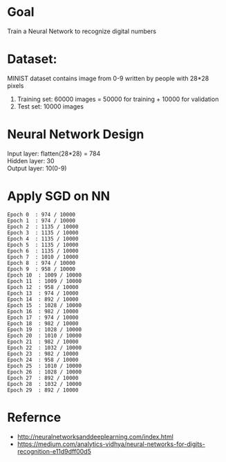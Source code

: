 

# Goal  

Train a Neural Network to recognize digital numbers  

# Dataset:  

MINIST dataset contains image from 0-9 written by people with 28*28 pixels  
1. Training set: 60000 images = 50000 for training + 10000 for validation  
2. Test set: 10000 images

# Neural Network Design  

Input layer: flatten(28*28) = 784  
Hidden layer: 30  
Output layer: 10(0-9)  

# Apply SGD on NN  

```text  
Epoch 0  : 974 / 10000
Epoch 1  : 974 / 10000
Epoch 2  : 1135 / 10000
Epoch 3  : 1135 / 10000
Epoch 4  : 1135 / 10000
Epoch 5  : 1135 / 10000
Epoch 6  : 1135 / 10000
Epoch 7  : 1010 / 10000
Epoch 8  : 974 / 10000
Epoch 9  : 958 / 10000
Epoch 10  : 1009 / 10000
Epoch 11  : 1009 / 10000
Epoch 12  : 958 / 10000
Epoch 13  : 974 / 10000
Epoch 14  : 892 / 10000
Epoch 15  : 1028 / 10000
Epoch 16  : 982 / 10000
Epoch 17  : 974 / 10000
Epoch 18  : 982 / 10000
Epoch 19  : 1028 / 10000
Epoch 20  : 1010 / 10000
Epoch 21  : 982 / 10000
Epoch 22  : 1032 / 10000
Epoch 23  : 982 / 10000
Epoch 24  : 958 / 10000
Epoch 25  : 1010 / 10000
Epoch 26  : 1028 / 10000
Epoch 27  : 892 / 10000
Epoch 28  : 1032 / 10000
Epoch 29  : 892 / 10000
```

# Refernce  

* <http://neuralnetworksanddeeplearning.com/index.html>
* <https://medium.com/analytics-vidhya/neural-networks-for-digits-recognition-e11d9dff00d5>